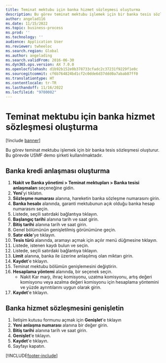 ```yaml
---
title: Teminat mektubu için banka hizmet sözleşmesi oluşturma
description: Bu görev teminat mektubu işlemek için bir banka tesis sözleşmesi oluşturur.
author: angelad116
ms.date: 11/15/2022
ms.topic: business-process
ms.prod: ''
ms.technology: ''
audience: Application User
ms.reviewer: twheeloc
ms.search.region: Global
ms.author: angelading
ms.search.validFrom: 2016-06-30
ms.dyn365.ops.version: AX 7.0.0
ms.openlocfilehash: d1b92b152e0b378733cfadc2c37231f9229f1e0c
ms.sourcegitcommit: cf6b764824bd1cf2c0dde6d37ddd0a7abab87ff0
ms.translationtype: HT
ms.contentlocale: tr-TR
ms.lasthandoff: 11/16/2022
ms.locfileid: "9780082"
---
```

# <a name="create-a-bank-facility-agreement-for-the-letter-of-guarantee"></a>Teminat mektubu için banka hizmet sözleşmesi oluşturma

[!include [banner](../../includes/banner.md)]

Bu görev teminat mektubu işlemek için bir banka tesis sözleşmesi oluşturur. Bu görevde USMF demo şirketi kullanılmaktadır. 


## <a name="create-bank-facility-agreement"></a>Banka kredi anlaşması oluşturma
1. **Nakit ve Banka yönetimi > Teminat mektupları > Banka tesisi anlaşmaları** seçeneğine gidin.
2. **Yeni**'yi tıklatın.
3. **Sözleşme numarası** alanına, hareketin banka sözleşme numarasını girin.
4. **Banka hesabı** alanında, garanti mektubunun açık olduğu banka hesap numarasını seçin. 
5. Listede, seçili satırdaki bağlantıya tıklayın.
6. **Başlangıç tarihi** alanına tarih ve saat girin.
7. **Bitiş tarihi** alanına tarih ve saat girin.
8. Genel bölümünün genişletilmiş görünümüne geçin.
9. **Satır ekle**'ye tıklayın.
10. **Tesis türü** alanında, aramayı açmak için açılır menü düğmesine tıklayın.
11. Listede, istenen kaydı bulun ve seçin.
12. Listede, seçili satırdaki bağlantıya tıklayın.
13. **Limit** alanına, banka ile üzerine anlaşılmış olan miktarı girin.
14. **Kaydet**'e tıklayın.
15. Teminat mektubu bölümün genişlemesini değiştirin.
16. **Hesaplama yöntemi** alanında, bir seçenek seçin.
    * Nakit Kar marjı, ihraç komisyonu, uzatma komisyonu, artış değeri komisyonu veya azalma değeri komisyonu için hesaplama yöntemini ve yüzde ayrıntılarını uygun olarak girin.   
17. **Kaydet**'e tıklayın.

## <a name="extend-bank-facility-agreement"></a>Banka hizmet sözleşmesini genişletin
1. İletişim kutusu formunu açmak için **Genişlet**'e tıklayın
2. **Yeni anlaşma numarası** alanına bir değer girin.
3. **Bitiş tarihi** alanına tarih ve saat girin.
4. **Genişlet**'e tıklayın.
5. **Kaydet**'e tıklayın.
6. Sayfayı kapatın.



[!INCLUDE[footer-include](../../../includes/footer-banner.md)]
